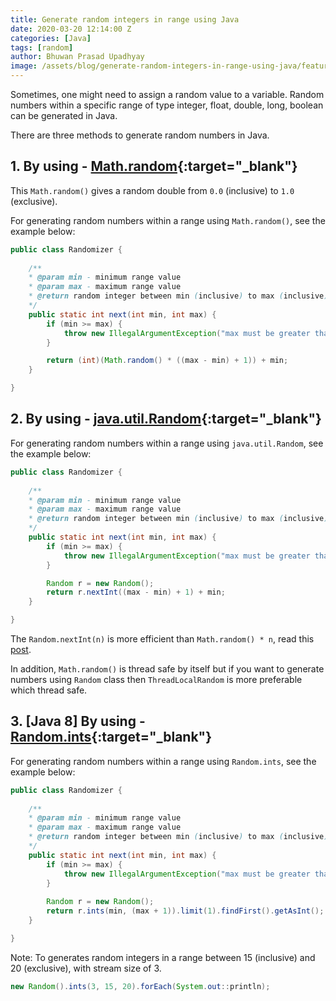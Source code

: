 ```yaml
---
title: Generate random integers in range using Java
date: 2020-03-20 12:14:00 Z
categories: [Java]
tags: [random]
author: Bhuwan Prasad Upadhyay
image: /assets/blog/generate-random-integers-in-range-using-java/featured.png
---
```


Sometimes, one might need to assign a random value to a variable. Random numbers within a specific range of type integer, float, double, long, boolean can be generated in Java.

There are three methods to generate random numbers in Java.

## 1. By using - [Math.random](https://docs.oracle.com/javase/8/docs/api/java/lang/Math.html#random--){:target="_blank"}

This `Math.random()` gives a random double from `0.0` (inclusive) to `1.0` (exclusive).

For generating random numbers within a range using `Math.random()`, see the example below:

```java
public class Randomizer {
    
    /**
    * @param min - minimum range value
    * @param max - maximum range value
    * @return random integer between min (inclusive) to max (inclusive) with uniform probability
    */    
    public static int next(int min, int max) {
        if (min >= max) {
        	throw new IllegalArgumentException("max must be greater than min");
        }

        return (int)(Math.random() * ((max - min) + 1)) + min;
    }

}
```

## 2. By using - [java.util.Random](https://docs.oracle.com/javase/8/docs/api/java/util/Random.html){:target="_blank"}

For generating random numbers within a range using `java.util.Random`, see the example below:

```java
public class Randomizer {
    
    /**
    * @param min - minimum range value
    * @param max - maximum range value
    * @return random integer between min (inclusive) to max (inclusive) with uniform probability
    */    
    public static int next(int min, int max) {
        if (min >= max) {
        	throw new IllegalArgumentException("max must be greater than min");
        }

        Random r = new Random();
        return r.nextInt((max - min) + 1) + min;
    }

}
```

The `Random.nextInt(n)` is more efficient than `Math.random() * n`, read this [post](https://community.oracle.com/message/6596485#thread-message-6596485).

In addition, `Math.random()` is thread safe by itself but if you want to generate numbers using `Random`
class then `ThreadLocalRandom` is more preferable which thread safe.

## 3. [Java 8] By using - [Random.ints](https://docs.oracle.com/javase/8/docs/api/java/util/Random.html#ints-int-int-){:target="_blank"}

For generating random numbers within a range using `Random.ints`, see the example below:

```java
public class Randomizer {
    
    /**
    * @param min - minimum range value
    * @param max - maximum range value
    * @return random integer between min (inclusive) to max (inclusive) with uniform probability
    */    
    public static int next(int min, int max) {
        if (min >= max) {
        	throw new IllegalArgumentException("max must be greater than min");
        }
        
        Random r = new Random();
		return r.ints(min, (max + 1)).limit(1).findFirst().getAsInt();
    }

}
```

Note: To generates random integers in a range between 15 (inclusive) and 20 (exclusive), with stream size of 3.

```java
new Random().ints(3, 15, 20).forEach(System.out::println);
```
